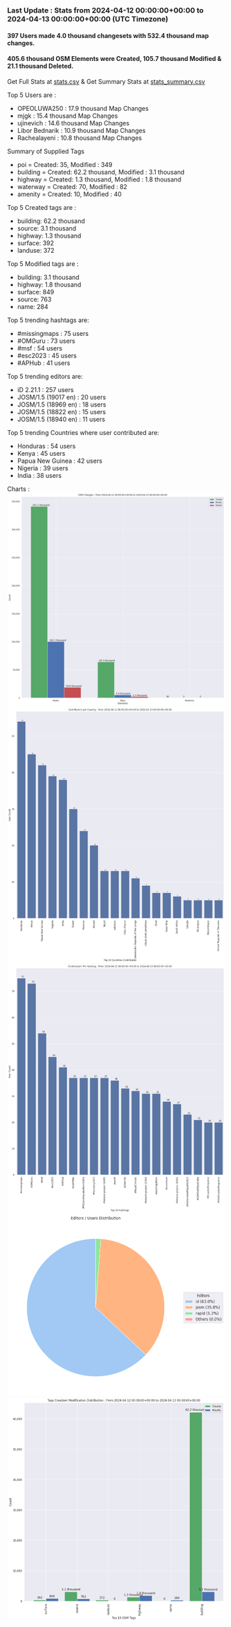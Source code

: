 ### Last Update : Stats from 2024-04-12 00:00:00+00:00 to 2024-04-13 00:00:00+00:00 (UTC Timezone)

#### 397 Users made 4.0 thousand changesets with 532.4 thousand map changes.
#### 405.6 thousand OSM Elements were Created, 105.7 thousand Modified & 21.1 thousand Deleted.
Get Full Stats at [stats.csv](/stats/hotosm/Daily/stats.csv)
 & Get Summary Stats at [stats_summary.csv](/stats/hotosm/Daily/stats_summary.csv)

Top 5 Users are : 
- OPEOLUWA250 : 17.9 thousand Map Changes
- mjgk : 15.4 thousand Map Changes
- ujinevich : 14.6 thousand Map Changes
- Libor Bednarik : 10.9 thousand Map Changes
- Rachealayeni : 10.8 thousand Map Changes

Summary of Supplied Tags
- poi = Created: 35, Modified : 349
- building = Created: 62.2 thousand, Modified : 3.1 thousand
- highway = Created: 1.3 thousand, Modified : 1.8 thousand
- waterway = Created: 70, Modified : 82
- amenity = Created: 10, Modified : 40


Top 5 Created tags are :
- building: 62.2 thousand
- source: 3.1 thousand
- highway: 1.3 thousand
- surface: 392
- landuse: 372


Top 5 Modified tags are :
- building: 3.1 thousand
- highway: 1.8 thousand
- surface: 849
- source: 763
- name: 284


Top 5 trending hashtags are:
- #missingmaps : 75 users
- #OMGuru : 73 users
- #msf : 54 users
- #esc2023 : 45 users
- #APHub : 41 users


Top 5 trending editors are:
- iD 2.21.1 : 257 users
- JOSM/1.5 (19017 en) : 20 users
- JOSM/1.5 (18969 en) : 18 users
- JOSM/1.5 (18822 en) : 15 users
- JOSM/1.5 (18940 en) : 11 users


Top 5 trending Countries where user contributed are:
- Honduras : 54 users
- Kenya : 45 users
- Papua New Guinea : 42 users
- Nigeria : 39 users
- India : 38 users


 Charts : 
![Alt text](./stats_osm_changes.png) 
![Alt text](./stats_users_per_country.png) 
![Alt text](./stats_users_per_hashtag.png) 
![Alt text](./stats_editors_pie_chart.png) 
![Alt text](./stats_tags.png) 
